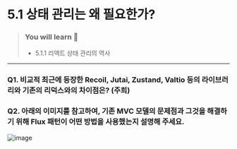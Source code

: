 # 5.1 상태 관리는 왜 필요한가?

> ### You will learn 📝
>- 5.1.1 리액트 상태 관리의 역사

---

### Q1. 비교적 최근에 등장한 Recoil, Jutai, Zustand, Valtio 등의 라이브러리와 기존의 리덕스와의 차이점은? (주희)

### Q2. 아래의 이미지를 참고하여, 기존 MVC 모델의 문제점과 그것을 해결하기 위해 Flux 패턴이 어떤 방법을 사용했는지 설명해 주세요.
![image](https://github.com/Jungle-JavaScript-Study/react-deep-dive/assets/52690102/2b9c4008-2b9b-4c3c-aae3-904164edce6f)
